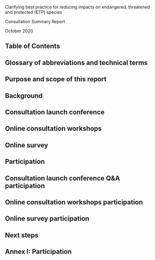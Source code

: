 <!-- image -->

Clarifying best practice for reducing impacts on endangered, threatened and protected (ETP) species

Consultation Summary Report

October 2020

## Table of Contents

## Glossary of abbreviations and technical terms

<!-- image -->

## Purpose and scope of this report

<!-- image -->

## Background

## Consultation launch conference

<!-- image -->

## Online consultation workshops

<!-- image -->

## Online survey

## Participation

## Consultation launch conference Q&amp;A participation

<!-- image -->

## Online consultation workshops participation

<!-- image -->

## Online survey participation

<!-- image -->

## Next steps

<!-- image -->

## Annex I: Participation

<!-- image -->

<!-- image -->

<!-- image -->

<!-- image -->

<!-- image -->

<!-- image -->

<!-- image -->